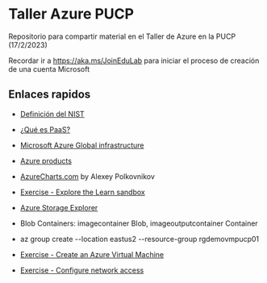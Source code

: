 # Taller Azure PUCP
Repositorio para compartir material en el Taller de Azure en la PUCP (17/2/2023)

Recordar ir a https://aka.ms/JoinEduLab para iniciar el proceso de creación de una cuenta Microsoft 

## Enlaces rapidos

- [Definición del NIST](https://csrc.nist.gov/publications/detail/sp/800-145/final)
- [¿Qué es PaaS?](https://azure.microsoft.com/es-es/overview/what-is-paas/?WT.mc_id=AZ-MVP-5002314)
- [Microsoft Azure Global infrastructure](https://infrastructuremap.microsoft.com/)
- [Azure products](https://azure.microsoft.com/en-us/products/?WT.mc_id=AZ-MVP-5002314)
- [AzureCharts.com](https://azurecharts.com) by Alexey Polkovnikov 

- [Exercise - Explore the Learn sandbox](https://learn.microsoft.com/en-us/training/modules/describe-core-architectural-components-of-azure/4-exercise-explore-learn-sandbox)
- [Azure Storage Explorer](https://azure.microsoft.com/en-us/products/storage/storage-explorer/?WT.mc_id=AZ-MVP-5002314)
- Blob Containers: imagecontainer  Blob, imageoutputcontainer Container

- az group create --location eastus2 --resource-group rgdemovmpucp01

- [Exercise - Create an Azure Virtual Machine](https://docs.microsoft.com/learn/modules/describe-azure-compute-networking-services/3-exercise-create-azure-virtual-machine)
- [Exercise - Configure network access](https://docs.microsoft.com/learn/modules/describe-azure-compute-networking-services/9-exercise-configure-network-access/)
